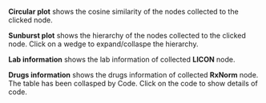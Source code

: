 **Circular plot** shows the cosine similarity of the nodes collected to the clicked node.

**Sunburst plot** shows the hierarchy of the nodes collected to the clicked node. Click on a wedge to expand/collaspe the hierarchy.

**Lab information** shows the lab information of collected **LICON** node.

**Drugs information** shows the drugs information of collected **RxNorm** node. The table has been collasped by Code. Click on the code to show details of code.
